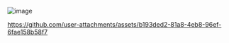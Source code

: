 ![image](https://github.com/user-attachments/assets/252f55f1-9cf1-42fc-8e8c-e8db85ea1310)


https://github.com/user-attachments/assets/b193ded2-81a8-4eb8-96ef-6fae158b58f7




